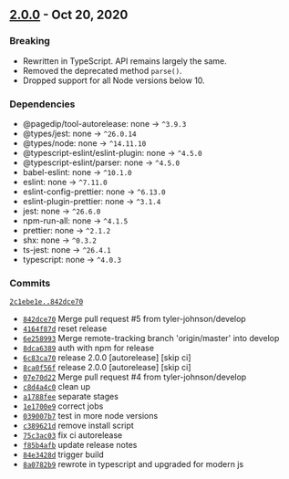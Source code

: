 ## [2.0.0](https://github.com/tyler-johnson/simple-text-parser/tree/release/1/) - Oct 20, 2020

### Breaking
- Rewritten in TypeScript. API remains largely the same.
- Removed the deprecated method `parse()`.
- Dropped support for all Node versions below 10.

### Dependencies
- @pagedip/tool-autorelease: none → `^3.9.3`
- @types/jest: none → `^26.0.14`
- @types/node: none → `^14.11.10`
- @typescript-eslint/eslint-plugin: none → `^4.5.0`
- @typescript-eslint/parser: none → `^4.5.0`
- babel-eslint: none → `^10.1.0`
- eslint: none → `^7.11.0`
- eslint-config-prettier: none → `^6.13.0`
- eslint-plugin-prettier: none → `^3.1.4`
- jest: none → `^26.6.0`
- npm-run-all: none → `^4.1.5`
- prettier: none → `^2.1.2`
- shx: none → `^0.3.2`
- ts-jest: none → `^26.4.1`
- typescript: none → `^4.0.3`

### Commits
[`2c1ebe1e..842dce70`](https://github.com/tyler-johnson/simple-text-parser/compare/2c1ebe1e4811800193578e2f9599b95ef9891226..842dce7083caad46cf8014c29f643eb70c1e10c1)
- [`842dce70`](https://github.com/tyler-johnson/simple-text-parser/commit/842dce7083caad46cf8014c29f643eb70c1e10c1) Merge pull request #5 from tyler-johnson/develop
- [`4164f87d`](https://github.com/tyler-johnson/simple-text-parser/commit/4164f87deff9a70dc39c3facbf34cf3c66b425b4) reset release
- [`6e258993`](https://github.com/tyler-johnson/simple-text-parser/commit/6e258993a9c50e4a424b96cfa98e42845a417942) Merge remote-tracking branch 'origin/master' into develop
- [`8dca6389`](https://github.com/tyler-johnson/simple-text-parser/commit/8dca638975c3cae6f875b616dae8a8b9ebf846d2) auth with npm for release
- [`6c83ca70`](https://github.com/tyler-johnson/simple-text-parser/commit/6c83ca702c1da442075d0bd433183bb904152420) release 2.0.0 [autorelease] [skip ci]
- [`8ca0f56f`](https://github.com/tyler-johnson/simple-text-parser/commit/8ca0f56f3e0b372609a77d6042888223272cd837) release 2.0.0 [autorelease] [skip ci]
- [`07e70d22`](https://github.com/tyler-johnson/simple-text-parser/commit/07e70d2284be80c0ba57f657296123e77d0f7840) Merge pull request #4 from tyler-johnson/develop
- [`c8d4a4c0`](https://github.com/tyler-johnson/simple-text-parser/commit/c8d4a4c05b1bfdc91db203915a599827b0fdb6e3) clean up
- [`a1788fee`](https://github.com/tyler-johnson/simple-text-parser/commit/a1788feea4d5620f77dd75dfdd47637403e81176) separate stages
- [`1e1700e9`](https://github.com/tyler-johnson/simple-text-parser/commit/1e1700e95b9fd126acf01f29c610ee77c38c7ee8) correct jobs
- [`039007b7`](https://github.com/tyler-johnson/simple-text-parser/commit/039007b7a682ecf26f44b24bd9ae5b60b8aa785f) test in more node versions
- [`c389621d`](https://github.com/tyler-johnson/simple-text-parser/commit/c389621d6edce4f06c895b86945d682329a4745e) remove install script
- [`75c3ac03`](https://github.com/tyler-johnson/simple-text-parser/commit/75c3ac03c079ea0719e5b250e27db74d15c7cdc0) fix ci autorelease
- [`f85b4afb`](https://github.com/tyler-johnson/simple-text-parser/commit/f85b4afbec88ef6274afe4e7c93e43fee86635be) update release notes
- [`84e3428d`](https://github.com/tyler-johnson/simple-text-parser/commit/84e3428d85ecba1afa19ea8415455cddb9a8c0b1) trigger build
- [`8a0782b9`](https://github.com/tyler-johnson/simple-text-parser/commit/8a0782b9dfa3f120fca2c9d25036fa6ec6703931) rewrote in typescript and upgraded for modern js


